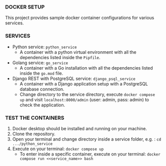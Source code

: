 ### DOCKER SETUP
This project provides sample docker container configurations for various services.

### SERVICES
- Python service: `python_service`
    - A container with a python virtual environment with all the dependencies listed inside the `Pipfile`.
- Golang service: `go_service`
    - A container with a Go installation with all the dependencies listed inside the `go.mod` file.
- Django REST with PostgreSQL service: `django_psql_service`
    - A container with a Django application setup with a PostgreSQL database connection.
    - Change directory to the service directory, execute `docker compose up` and visit `localhost:8000/admin` (user: admin, pass: admin) to check the application.
### TEST THE CONTAINERS

1. Docker desktop should be installed and running on your machine.
2. Clone the repository.
2. Open your terminal and change directory inside a service folder, e.g. : `cd .../python_service`
3. Execute on your terminal: `docker compose up`
    - To enter inside a specific container, execute on your terminal: `docker compose run <<service_name>> bash`

